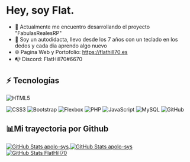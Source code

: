 # Hey, soy Flat.


- :telescope: Actualmente me encuentro desarrollando el proyecto "FabulasRealesRP"
- 🤖 Soy un autodidacta, llevo desde los 7 años con un teclado en los dedos y cada dia aprendo algo nuevo
- 🌐 Pagina Web y Portofolio: https://flathill70.es
- 📭 Discord: FlatHill70#6670

## :zap: Tecnologías
![HTML5](https://img.shields.io/badge/-HTML5-E34F26?style=flat-square&logo=html5&logoColor=white)

![CSS3](https://img.shields.io/badge/-CSS3-1572B6?style=flat-square&logo=css3)
![Bootstrap](https://img.shields.io/badge/-Bootstrap-563D7C?style=flat-square&logo=bootstrap)
![Flexbox](https://img.shields.io/badge/-Flexbox-pink?style=flat-square&logo=css3)
![PHP](https://img.shields.io/badge/-PHP-black?style=flat-square&logo=php)
![JavaScript](https://img.shields.io/badge/-JavaScript-black?style=flat-square&logo=javascript)
![MySQL](https://img.shields.io/badge/-MySQL-black?style=flat-square&logo=mysql)
![GitHub](https://img.shields.io/badge/-GitHub-181717?style=flat-square&logo=github)

## 📊Mi trayectoria por Github


<a href="https://github.com/FlatHill70">
  <img align="center" alt="GitHub Stats apolo-sys" src="https://github-readme-stats.vercel.app/api/top-langs/?username=FlatHill70&locale=es&count_private=true&theme=dark&layout=compact&hide_title=trueinclude_all_commits=true&langs_count=10"/>
</a>
<a href="https://github.com/FlatHill70">
  <img align="center" alt="GitHub Stats apolo-sys" src="https://github-readme-stats.vercel.app/api?username=FlatHill70&show_icons=true&theme=dark&locale=en&count_private=true&hide_title=trueinclude_all_commits=true"/>
</a>
<a href="https://github.com/FlatHill70">
  <img align="center" alt="GitHub Stats FlatHill70" src="https://github-readme-stats.vercel.app/api/wakatime?username=FlatHill70&custom_title=Actividad%20de%FlatHill70%20 (7 dias)"/>
</a>
